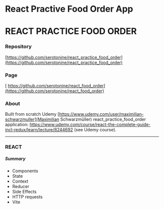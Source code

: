 # React Practive Food Order App


# REACT PRACTICE FOOD ORDER
### Repository
[https://github.com/serotonine/react_practice_food_order](https://github.com/serotonine/react_practice_food_order)

### Page
[ https://github.com/serotonine/react_food_order](https://github.com/serotonine/react_food_order)

### About
Built from scratch Udemy [https://www.udemy.com/user/maximilian-schwarzmuller](Maximilian Schwarzmüller) react_practice_food_order application: https://www.udemy.com/course/react-the-complete-guide-incl-redux/learn/lecture/8244692 (see Udemy course).

***

### REACT 
##### Summary
- Components
- State
- Context
- Reducer
- Side Effects
- HTTP requests
- Vite